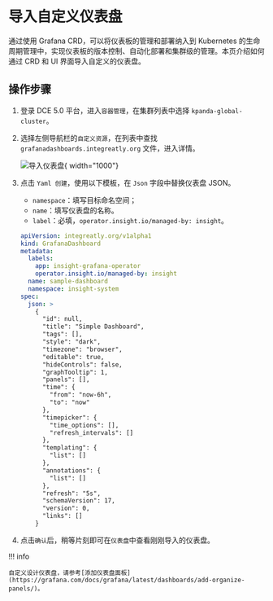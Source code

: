 # 导入自定义仪表盘

通过使用 Grafana CRD，可以将仪表板的管理和部署纳入到 Kubernetes 的生命周期管理中，实现仪表板的版本控制、自动化部署和集群级的管理。本页介绍如何通过 CRD 和 UI 界面导入自定义的仪表盘。

## 操作步骤

1. 登录 DCE 5.0 平台，进入`容器管理`，在集群列表中选择 `kpanda-global-cluster`。

2. 选择左侧导航栏的`自定义资源`，在列表中查找 `grafanadashboards.integreatly.org` 文件，进入详情。

    ![导入仪表盘](https://docs.daocloud.io/daocloud-docs-images/docs/insight/images/importboard00.png){ width="1000"}

3. 点击 `Yaml 创建`，使用以下模板，在 `Json` 字段中替换仪表盘 JSON。

    - `namespace`：填写目标命名空间；
    - `name`：填写仪表盘的名称。
    - `label`：必填，`operator.insight.io/managed-by: insight`。

    ```yaml
    apiVersion: integreatly.org/v1alpha1
    kind: GrafanaDashboard
    metadata:
      labels:
        app: insight-grafana-operator
        operator.insight.io/managed-by: insight
      name: sample-dashboard
      namespace: insight-system
    spec:
      json: >
        {
          "id": null,
          "title": "Simple Dashboard",
          "tags": [],
          "style": "dark",
          "timezone": "browser",
          "editable": true,
          "hideControls": false,
          "graphTooltip": 1,
          "panels": [],
          "time": {
            "from": "now-6h",
            "to": "now"
          },
          "timepicker": {
            "time_options": [],
            "refresh_intervals": []
          },
          "templating": {
            "list": []
          },
          "annotations": {
            "list": []
          },
          "refresh": "5s",
          "schemaVersion": 17,
          "version": 0,
          "links": []
        }
    ```

4. 点击`确认`后，稍等片刻即可在`仪表盘`中查看刚刚导入的仪表盘。

!!! info

    自定义设计仪表盘，请参考[添加仪表盘面板](https://grafana.com/docs/grafana/latest/dashboards/add-organize-panels/)。
